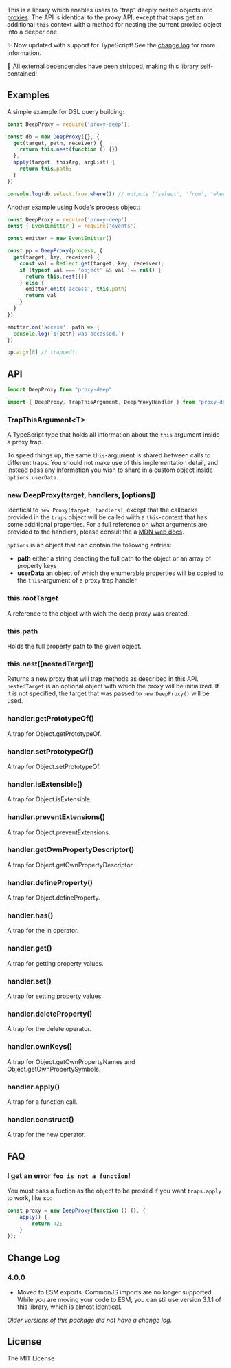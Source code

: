 
This is a library which enables users to "trap" deeply nested objects into
[proxies][1]. The API is identical to the proxy API, except that traps get
an additional `this` context with a method for nesting the current proxied
object into a deeper one.

✨ Now updated with support for TypeScript! See the [change log][2] for more information.

🚀 All external dependencies have been stripped, making this library self-contained!

## Examples

A simple example for DSL query building: 

```js
const DeepProxy = require('proxy-deep');

const db = new DeepProxy({}, {
  get(target, path, receiver) {
    return this.nest(function () {})
  },
  apply(target, thisArg, argList) {
    return this.path;
  }
})

console.log(db.select.from.where()) // outputs ['select', 'from', 'where']
```

Another example using Node's [process](https://nodejs.org/api/process.html) object:

```js
const DeepProxy = require('proxy-deep')
const { EventEmitter } = require('events')

const emitter = new EventEmitter()

const pp = DeepProxy(process, {
  get(target, key, receiver) {
    const val = Reflect.get(target, key, receiver);
    if (typeof val === 'object' && val !== null) {
      return this.nest({})
    } else {
      emitter.emit('access', this.path)
      return val
    }
  }
})

emitter.on('access', path => {
  console.log(`${path} was accessed.`)
})

pp.argv[0] // trapped!
```

## API

```js
import DeepProxy from "proxy-deep"
```

```js
import { DeepProxy, TrapThisArgument, DeepProxyHandler } from "proxy-deep"
```

### TrapThisArgument&lt;T&gt;

A TypeScript type that holds all information about the `this` argument inside a
proxy trap.

To speed things up, the same `this`-argument is shared between calls to
different traps. You should not make use of this implementation detail, and
instead pass any information you wish to share in a custom object inside
`options.userData`.

### new DeepProxy(target, handlers, [options])

Identical to `new Proxy(target, handlers)`, except that the callbacks provided
in the `traps` object will be called wiith a `this`-context that has some
additional properties. For a full reference on what arguments are provided to
the handlers, please consult the a
[MDN web docs][3].

`options` is an object that can contain the following entries:

 - **path** either a string denoting the full path to the object or an array of property keys
 - **userData** an object of which the enumerable properties will be copied to
   the `this`-argument of a proxy trap handler

### this.rootTarget

A reference to the object with wich the deep proxy was created.

### this.path

Holds the full property path to the given object.

### this.nest([nestedTarget])

Returns a new proxy that will trap methods as described in this API.
`nestedTarget` is an optional object with which the proxy will be initialized.
If it is not specified, the target that was passed to `new DeepProxy()` will be
used.

### handler.getPrototypeOf()

A trap for Object.getPrototypeOf.

### handler.setPrototypeOf()

A trap for Object.setPrototypeOf.

### handler.isExtensible()

A trap for Object.isExtensible.

### handler.preventExtensions()

A trap for Object.preventExtensions.

### handler.getOwnPropertyDescriptor()

A trap for Object.getOwnPropertyDescriptor.

### handler.defineProperty()

A trap for Object.defineProperty.

### handler.has()

A trap for the in operator.

### handler.get()

A trap for getting property values.

### handler.set()

A trap for setting property values.

### handler.deleteProperty()

A trap for the delete operator.

### handler.ownKeys()

A trap for Object.getOwnPropertyNames and Object.getOwnPropertySymbols.

### handler.apply()

A trap for a function call.

### handler.construct()

A trap for the new operator.

## FAQ

### I get an error `foo is not a function`!

You must pass a fuction as the object to be proxied if you want `traps.apply` to work, like so:

```js
const proxy = new DeepProxy(function () {}, {
    apply() {
        return 42;
    }
});
```

## Change Log

### 4.0.0

 - Moved to ESM exports. CommonJS imports are no longer supported. While you
   are moving your code to ESM, you can stil use version 3.1.1 of this library,
   which is almost identical.

_Older versions of this package did not have a change log._

## License

The MIT License

[1]: https://developer.mozilla.org/en/docs/Web/JavaScript/Reference/Global_Objects/Proxy
[2]: https://github.com/samvv/js-proxy-deep/blob/master/package/CHANGELOG.md
[3]: https://developer.mozilla.org/en-US/docs/Web/JavaScript/Reference/Global_Objects/Proxy/handler

